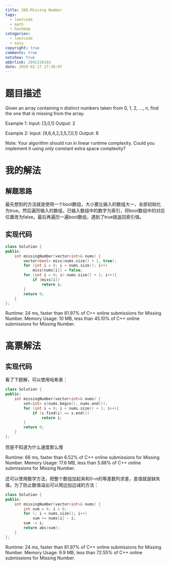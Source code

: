 ```yaml
---
title: 268.Missing Number
tags:
  - leetcode
  - math
  - hashmap
categories:
  - leetcode
  - easy
copyright: true
comments: true
notshow: true
abbrlink: 2942226103
date: 2020-02-17 17:38:07
---
```

# 题目描述
Given an array containing n distinct numbers taken from 0, 1, 2, ..., n, find the one that is missing from the array.

Example 1:
Input: [3,0,1]
Output: 2

Example 2:
Input: [9,6,4,2,3,5,7,0,1]
Output: 8

Note:
Your algorithm should run in linear runtime complexity. Could you implement it using only constant extra space complexity?

# 我的解法
## 解题思路
最先想到的方法就是使用一个bool数组，大小要比输入的数组大一，全部初始化为true。然后遍历输入的数组，已输入数组中的数字为索引，将bool数组中的对应位置改为false。最后再遍历一遍bool数组，遇到了true就返回索引值。

## 实现代码
```C++
class Solution {
public:
    int missingNumber(vector<int>& nums) {
        vector<bool> miss(nums.size() + 1, true);
        for (int i = 0; i < nums.size(); i++)
            miss[nums[i]] = false;
        for (int i = 0; i< nums.size() + 1; i++){
            if (miss[i])
                return i;
        }
        return 0;
    }
};
```
Runtime: 24 ms, faster than 81.97% of C++ online submissions for Missing Number.
Memory Usage: 10 MB, less than 45.10% of C++ online submissions for Missing Number.
# 高票解法
## 实现代码
看了下题解，可以使用哈希表：
```C++
class Solution {
public:
    int missingNumber(vector<int>& nums) {
        set<int> s(nums.begin(), nums.end());
        for (int i = 0; i < nums.size() + 1; i++){
            if (s.find(i) == s.end())
                return i;
        }
        return 0;
    }
};
```
但是不知道为什么速度那么慢

Runtime: 68 ms, faster than 6.52% of C++ online submissions for Missing Number.
Memory Usage: 17.6 MB, less than 5.88% of C++ online submissions for Missing Number.

还可以使用数学方法，把整个数组加起来和0~n的等差数列求差，差值就是缺失值。为了防止数值溢出可以用边加边减的方法：

```C++
class Solution {
public:
    int missingNumber(vector<int>& nums) {
        int sum = 0, i = 0;
        for (; i < nums.size(); i++)
            sum += nums[i] - i;
        sum -= i;
        return abs(sum);
    }
};
```

Runtime: 24 ms, faster than 81.97% of C++ online submissions for Missing Number.
Memory Usage: 9.9 MB, less than 72.55% of C++ online submissions for Missing Number.

